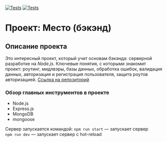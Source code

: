 [![Tests](https://github.com/Tvmarko/express-mesto-gha/actions/workflows/tests-13-sprint.yml/badge.svg)](https://github.com/Tvmarko/express-mesto-gha/actions/workflows/tests-13-sprint.yml) [![Tests](https://github.com/Tvmarko/express-mesto-gha/actions/workflows/tests-14-sprint.yml/badge.svg)](https://github.com/Tvmarko/express-mesto-gha/actions/workflows/tests-14-sprint.yml)

# Проект: Место (бэкэнд)

## Описание проекта    
Это интересный проект, который учит основам бэкэнда: серверной разработке на *Node.js*. Ключевые понятия, с которыми знакомит проект: роутинг, мидлвэры, базы данных, обработка ошибок, валидация данных, авторизация и регистрация пользователя, защита роутов авторизацией.
[Ссылка на репозиторий](https://github.com/Tvmarko/express-mesto-gha)

### Обзор главных инструментов в проекте
* Node.js
* Express.js
* MongoDB
* mongoose

Сервер запускается командой:
`npm run start` — запускает сервер   
`npm run dev` — запускает сервер с hot-reload
